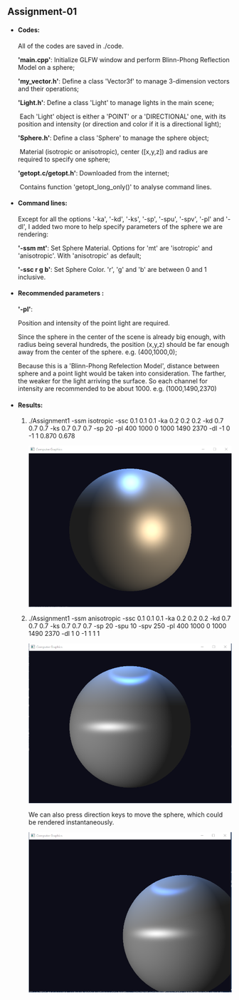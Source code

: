 ## Assignment-01

- #### Codes:

  All of the codes are saved in ./code.

  __'main.cpp'__: Initialize GLFW window and perform Blinn-Phong Reflection Model on a sphere;

  __'my_vector.h'__: Define a class 'Vector3f' to manage 3-dimension vectors and their 						   operations;

  __'Light.h'__: Define a class 'Light' to manage lights in the main scene;

  ​				 Each 'Light' object is either a 'POINT' or a 'DIRECTIONAL' one, with its position and 				 intensity (or direction and color if it is a directional light);

  __'Sphere.h'__: Define a class 'Sphere' to manage the sphere object;

  ​				     Material (isotropic or anisotropic), center ([x,y,z]) and radius are required to 					 specify one sphere;

  __'getopt.c/getopt.h'__: Downloaded from the internet;	

  ​									 Contains function 'getopt_long_only()' to analyse command lines.

  

- #### Command lines:

  Except for all the options '-ka', '-kd', '-ks', '-sp', '-spu', '-spv', '-pl' and '-dl', I added two more to help specify parameters of the sphere we are rendering:

  __'-ssm mt'__: Set Sphere Material. Options for 'mt' are 'isotropic' and 'anisotropic'. With  				   'anisotropic' as default;

  __'-ssc r g b'__: Set Sphere Color. 'r', 'g' and 'b' are between 0 and 1 inclusive.

  

- #### Recommended parameters :

  __'-pl'__: 

  Position and intensity of the point light are required. 

  Since the sphere in the center of the scene is already big enough, with radius being several hundreds, the position (x,y,z) should be far enough away from the center of the sphere. e.g. (400,1000,0);

  Because this is a 'Blinn-Phong Refelection Model', distance between sphere and a point light would be taken into consideration. The farther, the weaker for the light arriving the surface. So each channel for intensity are recommended to be about 1000. e.g. (1000,1490,2370)



- #### Results:

  1. ./Assignment1 -ssm isotropic -ssc 0.1 0.1 0.1 -ka 0.2 0.2 0.2 -kd 0.7 0.7 0.7 -ks 0.7 0.7 0.7 -sp 20 -pl 400 1000 0 1000 1490 2370 -dl -1 0 -1 1 0.870 0.678
  
     ![iso](Results\isotropic.png)
  
     
  
  2. ./Assignment1 -ssm anisotropic -ssc 0.1 0.1 0.1 -ka 0.2 0.2 0.2 -kd 0.7 0.7 0.7 -ks 0.7 0.7 0.7 -sp 20 -spu 10 -spv 250 -pl 400 1000 0 1000 1490 2370 -dl 1 0 -1 1 1 1
  
     ![aniso](Results\anisotropic.png)
  
     We can also press direction keys to move the sphere, which could be rendered instantaneously.
  
     ![aniso_moved](Results\isotropic_moved.png)